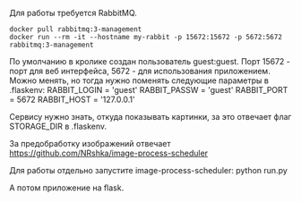 Для работы требуется RabbitMQ.

    docker pull rabbitmq:3-management
    docker run --rm -it --hostname my-rabbit -p 15672:15672 -p 5672:5672 rabbitmq:3-management

По умолчанию в кролике создан пользователь guest:guest. Порт 15672 - порт для веб интерфейса, 5672 - для использования приложением.
Можно менять, но тогда нужно поменять следующие параметры в .flaskenv:
    RABBIT_LOGIN = 'guest'
    RABBIT_PASSW = 'guest'
    RABBIT_PORT = 5672
    RABBIT_HOST = '127.0.0.1'

Сервису нужно знать, откуда показывать картинки, за это отвечает флаг STORAGE_DIR в .flaskenv.

За предобработку  изображений отвечает https://github.com/NRshka/image-process-scheduler

Для работы отдельно запустите image-process-scheduler:
    python run.py

А потом приложение на flask.
